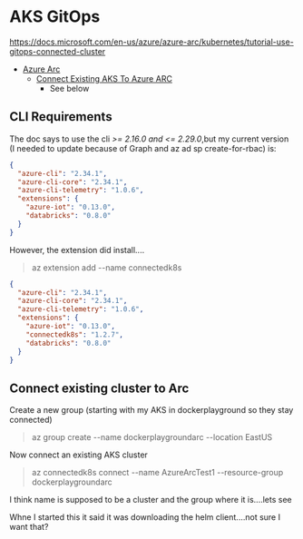# AKS GitOps

https://docs.microsoft.com/en-us/azure/azure-arc/kubernetes/tutorial-use-gitops-connected-cluster

- [Azure Arc](https://azure.microsoft.com/en-us/services/azure-arc/)
    - [Connect Existing AKS To Azure ARC](https://docs.microsoft.com/en-us/azure/azure-arc/kubernetes/quickstart-connect-cluster?tabs=azure-cli)
        - See below


## CLI Requirements
The doc says to use the cli *>= 2.16.0 and <= 2.29.0*,but my current version (I needed to update because of Graph and az ad sp create-for-rbac) is:

```json
{
  "azure-cli": "2.34.1",
  "azure-cli-core": "2.34.1",
  "azure-cli-telemetry": "1.0.6",
  "extensions": {
    "azure-iot": "0.13.0",
    "databricks": "0.8.0"
  }
}
```

However, the extension did install....

> az extension add --name connectedk8s

```json
{
  "azure-cli": "2.34.1",
  "azure-cli-core": "2.34.1",
  "azure-cli-telemetry": "1.0.6",
  "extensions": {
    "azure-iot": "0.13.0",
    "connectedk8s": "1.2.7",
    "databricks": "0.8.0"
  }
}
```
## Connect existing cluster to Arc

Create a new group (starting with my AKS in dockerplayground so they stay connected)

> az group create --name dockerplaygroundarc --location EastUS

Now connect an existing AKS cluster
> az connectedk8s connect --name AzureArcTest1 --resource-group dockerplaygroundarc

I think name is supposed to  be a cluster and the group where it is....lets see

Whne I started this it said it was downloading the helm client....not sure I want that?